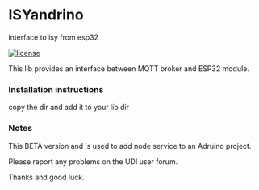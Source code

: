 # ISYandrino
interface to isy from esp32

[![license](https://img.shields.io/github/license/mashape/apistatus.svg)](https://github.com/exking/udi-mqtt-poly/blob/master/LICENSE)

This lib provides an interface between MQTT broker and ESP32 module.

### Installation instructions
copy the dir and add it to your lib dir

### Notes

This BETA version and is used to add node service to an Adruino project.

Please report any problems on the UDI user forum.

Thanks and good luck.

